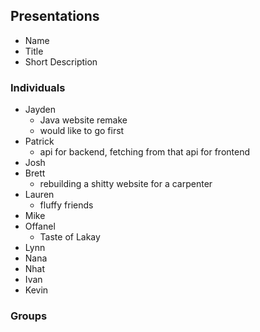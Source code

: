 ## Presentations
- Name
- Title
- Short Description

### Individuals
- Jayden
  - Java website remake
  - would like to go first
- Patrick
  - api for backend, fetching from that api for frontend
- Josh
- Brett
  - rebuilding a shitty website for a carpenter
- Lauren
  - fluffy friends
- Mike
- Offanel
  - Taste of Lakay
- Lynn
- Nana
- Nhat
- Ivan
- Kevin

### Groups

